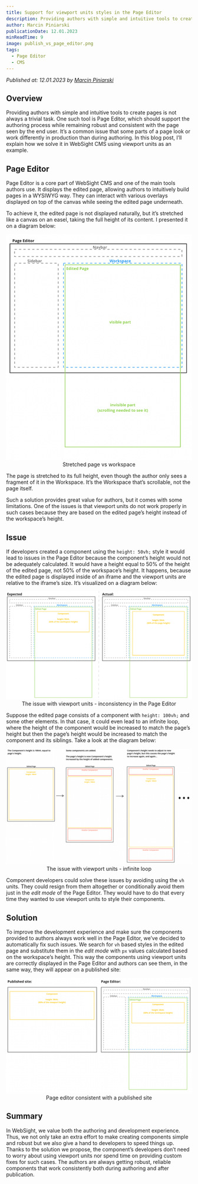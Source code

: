 ```yaml
---
title: Support for viewport units styles in the Page Editor 
description: Providing authors with simple and intuitive tools to create pages is not always a trivial task. One such tool is Page Editor, which should support the authoring process while remaining robust and consistent with the page seen by the end user. It’s a common issue that some parts of a page look or work differently in production than during authoring. In this blog post, I’ll explain how we solve it in WebSight CMS using viewport units as an example.
author: Marcin Piniarski
publicationDate: 12.01.2023
minReadTime: 9
image: publish_vs_page_editor.png 
tags:
  - Page Editor
  - CMS
---
```


*Published at: 12.01.2023 by [Marcin Piniarski](https://github.com/mpiniarski)*

## Overview
Providing authors with simple and intuitive tools to create pages is not always a trivial task. One such tool is Page Editor, which should support the authoring process while remaining robust and consistent with the page seen by the end user. It’s a common issue that some parts of a page look or work differently in production than during authoring. In this blog post, I’ll explain how we solve it in WebSight CMS using viewport units as an example.

## Page Editor
Page Editor is a core part of WebSight CMS and one of the main tools authors use. It displays the edited page, allowing authors to intuitively build pages in a WYSIWYG way. They can interact with various overlays displayed on top of the canvas while seeing the edited page underneath.

To achieve it, the edited page is not displayed naturally, but it’s stretched like a canvas on an easel, taking the full height of its content. I presented it on a diagram below:

<p align="center" width="100%">
    <img class="image--with-border" src="page_editor.png" alt="Page Editor structure">
   Stretched page vs workspace
</p>

The page is stretched to its full height, even though the author only sees a fragment of it in the Workspace. It’s the Workspace that’s scrollable, not the page itself.

Such a solution provides great value for authors, but it comes with some limitations. One of the issues is that viewport units do not work properly in such cases because they are based on the edited page’s height instead of the workspace’s height. 

## Issue
If developers created a component using the `height: 50vh;` style it would lead to issues in the Page Editor because the component’s height would not be adequately calculated. It would have a height equal to 50% of the height of the edited page, not 50% of the workspace’s height. It happens, because the edited page is displayed inside of an iframe and the viewport units are relative to the iframe’s size. It’s visualized on a diagram below:
<p align="center" width="100%">
    <img class="image--with-border" src="issue_simple.png" alt="Issue with viewport units - inconsistency in Page Editor">
   The issue with viewport units - inconsistency in the Page Editor
</p>

Suppose the edited page consists of a component with `height: 100vh;` and some other elements. In that case, it could even lead to an infinite loop, where the height of the component would be increased to match the page’s height but then the page’s height would be increased to match the component and its siblings. Take a look at the diagram below:
<p align="center" width="100%">
    <img class="image--with-border" src="issue_infinite_loop.png" alt="Issue with viewport units - infinite loop">
   The issue with viewport units - infinite loop
</p>

Component developers could solve these issues by avoiding using the `vh` units. They could resign from them altogether or conditionally avoid them just in the _edit mode_ of the Page Editor. They would have to do that every time they wanted to use viewport units to style their components.

## Solution

To improve the development experience and make sure the components provided to authors always work well in the Page Editor, we’ve decided to automatically fix such issues.
We search for `vh` based styles in the edited page and substitute them in the _edit mode_ with `px` values calculated based on the workspace’s height. This way the components using viewport units are correctly displayed in the Page Editor and authors can see them, in the same way, they will appear on a published site:
<p align="center" width="100%">
    <img class="image--with-border" src="publish_vs_page_editor.png" alt="Page editor consistent with a published site">
  Page editor consistent with a published site 
</p>

## Summary
In WebSight, we value both the authoring and development experience. Thus, we not only take an extra effort to make creating components simple and robust but we also give a hand to developers to speed things up. Thanks to the solution we propose, the component’s developers don’t need to worry about using viewport units nor spend time on providing custom fixes for such cases. The authors are always getting robust, reliable components that work consistently both during authoring and after publication.